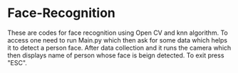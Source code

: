 # Face-Recognition

These are codes for face recognition using Open CV and knn algorithm. To access one need to run Main.py which then ask for some data which helps it to detect a person face. After data collection and it runs the camera which then displays name of person whose face is beign detected. To exit press "ESC".
